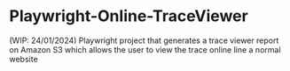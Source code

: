 # Playwright-Online-TraceViewer
 (WIP: 24/01/2024) Playwright project that generates a trace viewer report on Amazon S3 which allows the user to view the trace online line a normal website
